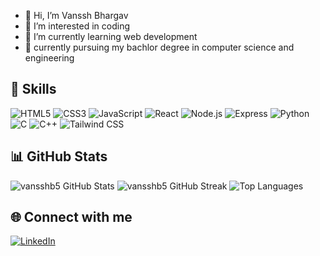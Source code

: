 - 👋 Hi, I’m Vanssh Bhargav
- 👀 I’m interested in coding
- 🌱 I’m currently learning web development
- 📖 currently pursuing my bachlor degree in computer science and engineering
## 🚀 Skills

<p align="left">
  <img src="https://img.shields.io/badge/HTML5-E34F26?style=for-the-badge&logo=html5&logoColor=white" alt="HTML5" />
  <img src="https://img.shields.io/badge/CSS3-1572B6?style=for-the-badge&logo=css3&logoColor=white" alt="CSS3" />
  <img src="https://img.shields.io/badge/JavaScript-F7DF1E?style=for-the-badge&logo=javascript&logoColor=black" alt="JavaScript" />
  <img src="https://img.shields.io/badge/React-20232A?style=for-the-badge&logo=react&logoColor=61DAFB" alt="React" />
  <img src="https://img.shields.io/badge/Node.js-339933?style=for-the-badge&logo=nodedotjs&logoColor=white" alt="Node.js" />
  <img src="https://img.shields.io/badge/Express-000000?style=for-the-badge&logo=express&logoColor=white" alt="Express" />
  <img src="https://img.shields.io/badge/Python-3776AB?style=for-the-badge&logo=python&logoColor=white" alt="Python" />
  <img src="https://img.shields.io/badge/C-00599C?style=for-the-badge&logo=c&logoColor=white" alt="C" />
  <img src="https://img.shields.io/badge/C++-00599C?style=for-the-badge&logo=cplusplus&logoColor=white" alt="C++" />
  <img src="https://img.shields.io/badge/TailwindCSS-06B6D4?style=for-the-badge&logo=tailwindcss&logoColor=white" alt="Tailwind CSS" />
</p>

## 📊 GitHub Stats

<p align="left">
  <img src="https://github-readme-stats.vercel.app/api?username=vansshb5&show_icons=true&theme=radical" alt="vansshb5 GitHub Stats" />
  <img src="https://github-readme-streak-stats.herokuapp.com/?user=vansshb5&theme=radical" alt="vansshb5 GitHub Streak" />
  <img src="https://github-readme-stats.vercel.app/api/top-langs/?username=vansshb5&layout=compact&theme=radical" alt="Top Languages" />
</p>

## 🌐 Connect with me
[![LinkedIn](https://img.shields.io/badge/LinkedIn-blue?style=for-the-badge&logo=linkedin)](in/vanssh-bhargav-5bb51a319)



<!---
vansshb5/vansshb5 is a ✨ special ✨ repository because its `README.md` (this file) appears on your GitHub profile.
You can click the Preview link to take a look at your changes.
--->

